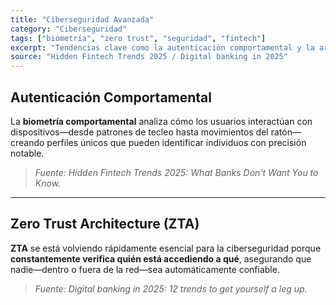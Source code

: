 ```yaml
---
title: "Ciberseguridad Avanzada"
category: "Ciberseguridad"
tags: ["biometría", "zero trust", "seguridad", "fintech"]
excerpt: "Tendencias clave como la autenticación comportamental y la arquitectura Zero Trust están transformando el panorama de seguridad digital."
source: "Hidden Fintech Trends 2025 / Digital banking in 2025"
---
```


## Autenticación Comportamental

La **biometría comportamental** analiza cómo los usuarios interactúan con dispositivos—desde patrones de tecleo hasta movimientos del ratón—creando perfiles únicos que pueden identificar individuos con precisión notable.

> _Fuente: Hidden Fintech Trends 2025: What Banks Don't Want You to Know._

---

## Zero Trust Architecture (ZTA)

**ZTA** se está volviendo rápidamente esencial para la ciberseguridad porque **constantemente verifica quién está accediendo a qué**, asegurando que nadie—dentro o fuera de la red—sea automáticamente confiable.

> _Fuente: Digital banking in 2025: 12 trends to get yourself a leg up._
